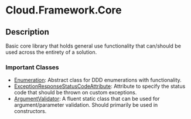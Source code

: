 # Cloud.Framework.Core

## Description
Basic core library that holds general use functionality that can/should be used across the entirety of a solution.

### Important Classes
- [Enumeration](./Abstract/Enumeration.cs): Abstract class for DDD enumerations with functionality.
- [ExceptionResponseStatusCodeAttribute](./Attributes/ExceptionResponseStatusCodeAttribute.cs): Attribute to specify the status code that should be thrown on custom exceptions.
- [ArgumentValidator](./Validation/ArgumentValidator.cs): A fluent static class that can be used for argument/parameter validation. Should primarily be used in constructors.